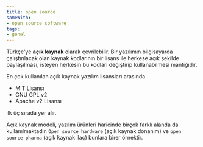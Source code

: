```yaml
---
title: open source
sameWith:
- open source software
tags:
- genel
---
```


Türkçe'ye **açık kaynak** olarak çevrilebilir. Bir yazılımın bilgisayarda çalıştırılacak olan kaynak kodlarının bir lisans ile herkese açık şekilde paylaşılması, isteyen herkesin bu kodları değiştirip kullanabilmesi mantığıdır.

En çok kullanılan açık kaynak yazılım lisansları arasında

* MIT Lisansı
* GNU GPL v2
* Apache v2 Lisansı

ilk üç sırada yer alır.

Açık kaynak modeli, yazılım ürünleri haricinde birçok farklı alanda da kullanılmaktadır. `Open source hardware` (açık kaynak donanım) ve `open source pharma` (açık kaynak ilaç) bunlara birer örnektir.
